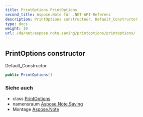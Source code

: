 ```yaml
---
title: PrintOptions.PrintOptions
second_title: Aspose.Note für .NET-API-Referenz
description: PrintOptions constructeur. Default_Constructor
type: docs
weight: 10
url: /de/net/aspose.note.saving/printoptions/printoptions/
---
```

## PrintOptions constructor

Default_Constructor

```csharp
public PrintOptions()
```

### Siehe auch

* class [PrintOptions](../)
* namensraum [Aspose.Note.Saving](../../printoptions/)
* Montage [Aspose.Note](../../../)


